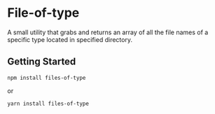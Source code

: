 # File-of-type

A small utility that grabs and returns an array of all the file names of a specific type located in specified directory.

## Getting Started

```
npm install files-of-type
```

or

```
yarn install files-of-type
```
